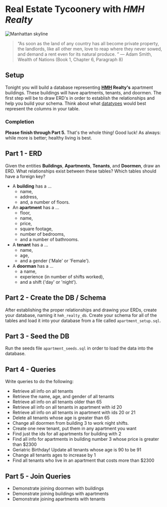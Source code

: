 # Real Estate Tycoonery with *HMH Realty*

![Manhattan skyline][new-york-new-york]

> “As soon as the land of any country has all become private property,
> the landlords, like all other men, love to reap where they never sowed,
> and demand a rent even for its natural produce. ”
— Adam Smith, Wealth of Nations (Book 1, Chapter 6, Paragraph 8)

## Setup

Tonight you will build a database representing **[H][hari][M][mck][H][harish]
Realty's** apartment buildings. These buildings will have apartments, tenants,
and doormen. The first step will be to draw ERD's in order to establish the
relationships and help you build your schema. Think about what
[datatypes][pg-datatypes] would best represent the columns in your table.

### Completion

**Please finish through Part 5.** That's the whole thing! Good luck!
As always: while more is better; healthy living is best.

## Part 1 - ERD

Given the entities **Buildings**, **Apartments**, **Tenants**, and **Doormen**,
draw an ERD. What relationships exist between these tables? Which tables should
have a foreign key?

- A **building** has a ...
  - name,
  - address,
  - and, a number of floors.
- An **apartment** has a ...
  - floor,
  - name,
  - price,
  - square footage,
  - number of bedrooms,
  - and a number of bathrooms.
- A **tenant** has a ...
  - name,
  - age,
  - and a gender ('Male' or 'Female').
- A **doorman** has a ...
  - a name,
  - experience (in number of shifts worked),
  - and a shift ('day' or 'night').

## Part 2 - Create the DB / Schema

After establishing the proper relationships and drawing your ERDs, create your
database, naming it `hmh_realty_db`. Create your schema for all of the tables
and load it into your database from a file called `apartment_setup.sql`.

## Part 3 - Seed the DB

Run the seeds file `apartment_seeds.sql` in order to load the data into the
database.

## Part 4 - Queries

Write queries to do the following:

- Retrieve all info on all tenants
- Retrieve the name, age, and gender of all tenants
- Retrieve all info on all tenants older than 65
- Retrieve all info on all tenants in apartment with id 20
- Retrieve all info on all tenants in apartment with ids 20 or 21
- Delete all tenants whose age is greater than 65
- Change all doormen from building 3 to work night shifts.
- Create one new tenant, put them in any apartment you want
- Find just the ids for all apartments for building with 2
- Find all info for apartments in building number 3 whose price is greater than $2300
- Geriatric Birthday! Update all tenants whose age is 90 to be 91
- Change all tenants ages to increase by 1
- Find all tenants who live in an apartment that costs more than $2300

## Part 5 - Join Queries

- Demonstrate joining doormen with buildings
- Demonstrate joining buildings with apartments
- Demonstrate joining apartments with tenants

<!-- Links -->

[new-york-new-york]: manhattan-wallpaper-800x600.jpg
[hari]:              http://harimohanraj.com/about_me/
[mck]:               https://github.com/DrRobotmck
[harish]:            https://www.linkedin.com/pub/harish-tella/73/686/797
[pg-datatypes]:      http://www.postgresql.org/docs/9.3/static/datatype.html
